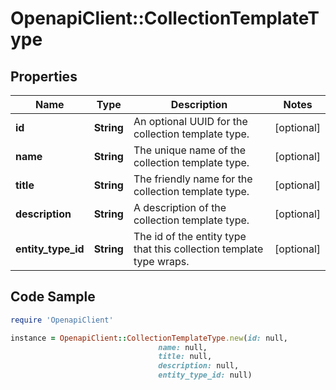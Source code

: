 # OpenapiClient::CollectionTemplateType

## Properties

Name | Type | Description | Notes
------------ | ------------- | ------------- | -------------
**id** | **String** | An optional UUID for the collection template type. | [optional] 
**name** | **String** | The unique name of the collection template type. | [optional] 
**title** | **String** | The friendly name for the collection template type. | [optional] 
**description** | **String** | A description of the collection template type. | [optional] 
**entity_type_id** | **String** | The id of the entity type that this collection template type wraps. | [optional] 

## Code Sample

```ruby
require 'OpenapiClient'

instance = OpenapiClient::CollectionTemplateType.new(id: null,
                                 name: null,
                                 title: null,
                                 description: null,
                                 entity_type_id: null)
```


